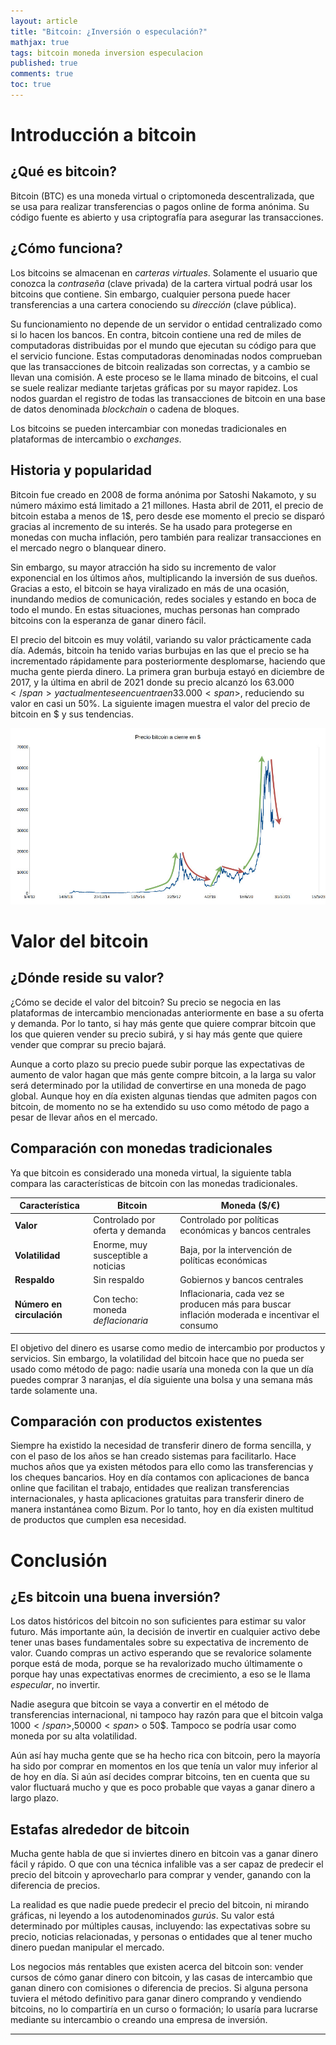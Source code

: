 ```yaml
---
layout: article
title: "Bitcoin: ¿Inversión o especulación?"
mathjax: true
tags: bitcoin moneda inversion especulacion 
published: true
comments: true
toc: true
---
```


# Introducción a bitcoin

## ¿Qué es bitcoin?

Bitcoin (BTC) es una moneda virtual o criptomoneda descentralizada, que se usa para realizar transferencias o pagos online de forma anónima. Su código fuente es abierto y usa criptografía para asegurar las transacciones.


## ¿Cómo funciona?

Los bitcoins se almacenan en *carteras virtuales*. Solamente el usuario que conozca la *contraseña* (clave privada) de la cartera virtual podrá usar los bitcoins que contiene. Sin embargo, cualquier persona puede hacer transferencias a una cartera conociendo su *dirección* (clave pública).

Su funcionamiento no depende de un servidor o entidad centralizado como si lo hacen los bancos. En contra, bitcoin contiene una red de miles de computadoras distribuidas por el mundo que ejecutan su código para que el servicio funcione. Estas computadoras denominadas nodos comprueban que las transacciones de bitcoin realizadas son correctas, y a cambio se llevan una comisión. A este proceso se le llama minado de bitcoins, el cual se suele realizar mediante tarjetas gráficas por su mayor rapidez. Los nodos guardan el registro de todas las transacciones de bitcoin en una base de datos denominada *blockchain* o cadena de bloques.

Los bitcoins se pueden intercambiar con monedas tradicionales en plataformas de intercambio o *exchanges*.

## Historia y popularidad

Bitcoin fue creado en 2008 de forma anónima por Satoshi Nakamoto, y su número máximo está limitado a 21 millones. Hasta abril de 2011, el precio de bitcoin estaba a menos de 1\$, pero desde ese momento el precio se disparó gracias al incremento de su interés. Se ha usado para protegerse en monedas con mucha inflación, pero también para realizar transacciones en el mercado negro o blanquear dinero.

Sin embargo, su mayor atracción ha sido su incremento de valor exponencial en los últimos años, multiplicando la inversión de sus dueños. Gracias a esto, el bitcoin se haya viralizado en más de una ocasión, inundando medios de comunicación, redes sociales y estando en boca de todo el mundo. En estas situaciones, muchas personas han comprado bitcoins con la esperanza de ganar dinero fácil.

El precio del bitcoin es muy volátil, variando su valor prácticamente cada día. Además, bitcoin ha tenido varias burbujas en las que el precio se ha incrementado rápidamente para posteriormente desplomarse, haciendo que mucha gente pierda dinero. La primera gran burbuja estayó en diciembre de 2017, y la última en abril de 2021 donde su precio alcanzó los 63.000<span>$</span> y actualmente se encuentra en 33.000<span>$</span>, reduciendo su valor en casi un 50%. La siguiente imagen muestra el valor del precio de bitcoin en \$ y sus tendencias.


![Precio de bitcoin y tendencias](/assets/images/bitcoin-precio-tendencia.jpg)


# Valor del bitcoin

## ¿Dónde reside su valor?

¿Cómo se decide el valor del bitcoin? Su precio se negocia en las plataformas de intercambio mencionadas anteriormente en base a su oferta y demanda. Por lo tanto, si hay más gente que quiere comprar bitcoin que los que quieren vender su precio subirá, y si hay más gente que quiere vender que comprar su precio bajará.

Aunque a corto plazo su precio puede subir porque las expectativas de aumento de valor hagan que más gente compre bitcoin, a la larga su valor será determinado por la utilidad de convertirse en una moneda de pago global. Aunque hoy en día existen algunas tiendas que admiten pagos con bitcoin, de momento no se ha extendido su uso como método de pago a pesar de llevar años en el mercado.

## Comparación con monedas tradicionales

Ya que bitcoin es considerado una moneda virtual, la siguiente tabla compara las características de bitcoin con las monedas tradicionales.

| Característica | Bitcoin | Moneda (\$/€) |
|----------------|--------|--------|
| **Valor** | Controlado por oferta y demanda | Controlado por políticas económicas y bancos centrales |
| **Volatilidad** | Enorme, muy susceptible a noticias | Baja, por la intervención de políticas económicas |
| **Respaldo** | Sin respaldo | Gobiernos y bancos centrales |
| **Número en circulación** | Con techo: moneda *deflacionaria* | Inflacionaria, cada vez se producen más para buscar inflación moderada e incentivar el consumo |

El objetivo del dinero es usarse como medio de intercambio por productos y servicios. Sin embargo, la volatilidad del bitcoin hace que no pueda ser usado como método de pago: nadie usaría una moneda con la que un día puedes comprar 3 naranjas, el día siguiente una bolsa y una semana más tarde solamente una.


## Comparación con productos existentes

Siempre ha existido la necesidad de transferir dinero de forma sencilla, y con el paso de los años se han creado sistemas para facilitarlo. Hace muchos años que ya existen métodos para ello como las transferencias y los cheques bancarios. Hoy en día contamos con aplicaciones de banca online que facilitan el trabajo, entidades que realizan transferencias internacionales, y hasta aplicaciones gratuitas para transferir dinero de manera instantánea como Bizum. Por lo tanto, hoy en día existen multitud de productos que cumplen esa necesidad.


# Conclusión

## ¿Es bitcoin una buena inversión?

Los datos históricos del bitcoin no son suficientes para estimar su valor futuro. Más importante aún, la decisión de invertir en cualquier activo debe tener unas bases fundamentales sobre su expectativa de incremento de valor. Cuando compras un activo esperando que se revalorice solamente porque está de moda, porque se ha revalorizado mucho últimamente o porque hay unas expectativas enormes de crecimiento, a eso se le llama *especular*, no invertir.

Nadie asegura que bitcoin se vaya a convertir en el método de transferencias internacional, ni tampoco hay razón para que el bitcoin valga 1000<span>$</span>, 50000<span>$</span> o 50<span>$</span>. Tampoco se podría usar como moneda por su alta volatilidad.

Aún así hay mucha gente que se ha hecho rica con bitcoin, pero la mayoría ha sido por comprar en momentos en los que tenía un valor muy inferior al de hoy en día. Si aún así decides comprar bitcoins, ten en cuenta que su valor fluctuará mucho y que es poco probable que vayas a ganar dinero a largo plazo.


## Estafas alrededor de bitcoin

Mucha gente habla de que si inviertes dinero en bitcoin vas a ganar dinero fácil y rápido. O que con una técnica infalible vas a ser capaz de predecir el precio del bitcoin y aprovecharlo para comprar y vender, ganando con la diferencia de precios.

La realidad es que nadie puede predecir el precio del bitcoin, ni mirando gráficas, ni leyendo a los autodenominados *gurús*. Su valor está determinado por múltiples causas, incluyendo: las expectativas sobre su precio, noticias relacionadas, y personas o entidades que al tener mucho dinero puedan manipular el mercado.

Los negocios más rentables que existen acerca del bitcoin son: vender cursos de cómo ganar dinero con bitcoin, y las casas de intercambio que ganan dinero con comisiones o diferencia de precios. Si alguna persona tuviera el método definitivo para ganar dinero comprando y vendiendo bitcoins, no lo compartiría en un curso o formación; lo usaría para lucrarse mediante su intercambio o creando una empresa de inversión.





---
